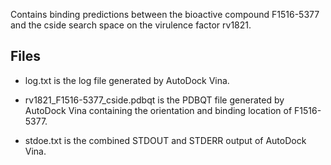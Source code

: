 Contains binding predictions between the bioactive compound F1516-5377 and the cside search space on the virulence factor rv1821.

## Files

- log.txt is the log file generated by AutoDock Vina.

- rv1821_F1516-5377_cside.pdbqt is the PDBQT file generated by AutoDock Vina containing the orientation and binding location of F1516-5377.

- stdoe.txt is the combined STDOUT and STDERR output of AutoDock Vina.

